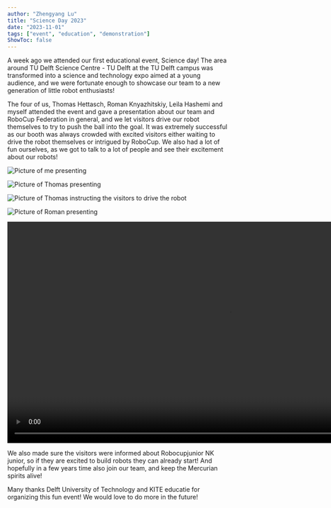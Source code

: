 ```yaml
---
author: "Zhengyang Lu"
title: "Science Day 2023"
date: "2023-11-01"
tags: ["event", "education", "demonstration"]
ShowToc: false
---
```

A week ago we attended our first educational event, Science day! The area around TU Delft Science Centre - TU Delft at the TU Delft campus was transformed into a science and technology expo aimed at a young audience, and we were fortunate enough to showcase our team to a new generation of little robot enthusiasts!

The four of us, Thomas Hettasch, Roman Knyazhitskiy, Leila Hashemi and myself attended the event and gave a presentation about our team and RoboCup Federation in general, and we let visitors drive our robot themselves to try to push the ball into the goal. It was extremely successful as our booth was always crowded with excited visitors either waiting to drive the robot themselves or intrigued by RoboCup. We also had a lot of fun ourselves, as we got to talk to a lot of people and see their excitement about our robots!

![Picture of me presenting](images/illustrations/science-day-2023/scienceday-1.jpg)

![Picture of Thomas presenting](/images/illustrations/science-day-2023/scienceday-4.jpg)

![Picture of Thomas instructing the visitors to drive the robot](/images/illustrations/science-day-2023/scienceday-3.jpg)

![Picture of Roman presenting](/images/illustrations/science-day-2023/scienceday-2.jpg)

<video src="/videos/Science_day_2023.mp4" controls="true" autoplay="true" loop="true" muted="true" height="500px"></video>

We also made sure the visitors were informed about Robocupjunior NK junior, so if they are excited to build robots they can already start! And hopefully in a few years time also join our team, and keep the Mercurian spirits alive!

Many thanks Delft University of Technology and KITE educatie for organizing this fun event! We would love to do more in the future!